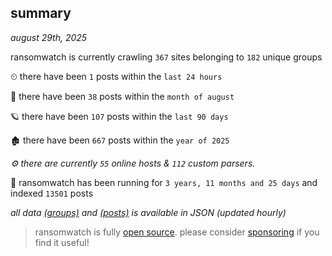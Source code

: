 
## summary
_august 29th, 2025_

ransomwatch is currently crawling `367` sites belonging to `182` unique groups

⏲ there have been `1` posts within the `last 24 hours`

🦈 there have been `38` posts within the `month of august`

🪐 there have been `107` posts within the `last 90 days`

🏚 there have been `667` posts within the `year of 2025`

_⚙️ there are currently `55` online hosts & `112` custom parsers._

🦕 ransomwatch has been running for `3 years, 11 months and 25 days` and indexed `13501` posts

_all data  [(groups)](http://https://dataleak.hopeless99.top//groups) and [(posts)](http://https://dataleak.hopeless99.top//posts) is available in JSON (updated hourly)_

> ransomwatch is fully [open source](https://github.com/joshhighet/ransomwatch#ransomwatch--). please consider [sponsoring](https://github.com/sponsors/joshhighet) if you find it useful!
